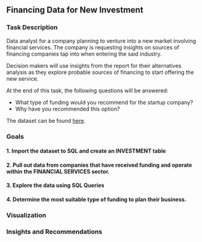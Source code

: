 ## Financing Data for New Investment

### Task Description
Data analyst for a company planning to venture into a new market involving financial services. The company is requesting insights on sources of financing companies tap into when entering the said industry. 

Decision makers will use insights from the report for their alternatives analysis as they explore probable sources of financing to start offering the new service. 

At the end of this task, the following questions will be answered:
- What type of funding would you recommend for the startup company?
- Why have you recommended this option?

The dataset can be found [here](https://drive.google.com/file/d/1QYA7J3sKzdyucj0h9bmtjzTQAv8wOrF8/view?usp=drive_link).

### Goals
#### 1. Import the dataset to SQL and create an INVESTMENT table


#### 2. Pull out data from companies that have received funding and operate within the FINANCIAL SERVICES sector.


#### 3. Explore the data using SQL Queries


#### 4. Determine the most suitable type of funding to plan their business. 


### Visualization


### Insights and Recommendations

